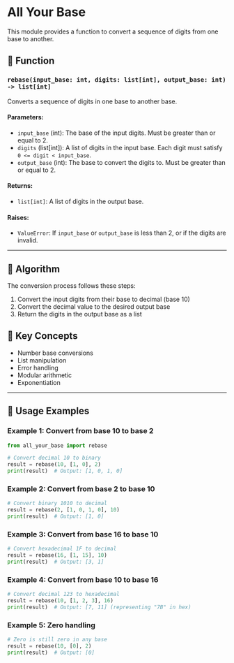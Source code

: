 # All Your Base

This module provides a function to convert a sequence of digits from one base to another.

## 📝 Function

### `rebase(input_base: int, digits: list[int], output_base: int) -> list[int]`

Converts a sequence of digits in one base to another base.

#### Parameters:
- `input_base` (int): The base of the input digits. Must be greater than or equal to 2.
- `digits` (list[int]): A list of digits in the input base. Each digit must satisfy `0 <= digit < input_base`.
- `output_base` (int): The base to convert the digits to. Must be greater than or equal to 2.

#### Returns:
- `list[int]`: A list of digits in the output base.

#### Raises:
- `ValueError`: If `input_base` or `output_base` is less than 2, or if the digits are invalid.

---

## 🧠 Algorithm

The conversion process follows these steps:
1. Convert the input digits from their base to decimal (base 10)
2. Convert the decimal value to the desired output base
3. Return the digits in the output base as a list

## 🔑 Key Concepts

- Number base conversions
- List manipulation
- Error handling
- Modular arithmetic
- Exponentiation

---

## 🚀 Usage Examples

### Example 1: Convert from base 10 to base 2
```python
from all_your_base import rebase

# Convert decimal 10 to binary
result = rebase(10, [1, 0], 2)
print(result)  # Output: [1, 0, 1, 0]
```

### Example 2: Convert from base 2 to base 10
```python
# Convert binary 1010 to decimal
result = rebase(2, [1, 0, 1, 0], 10)
print(result)  # Output: [1, 0]
```

### Example 3: Convert from base 16 to base 10
```python
# Convert hexadecimal 1F to decimal
result = rebase(16, [1, 15], 10)
print(result)  # Output: [3, 1]
```

### Example 4: Convert from base 10 to base 16
```python
# Convert decimal 123 to hexadecimal
result = rebase(10, [1, 2, 3], 16)
print(result)  # Output: [7, 11] (representing "7B" in hex)
```

### Example 5: Zero handling
```python
# Zero is still zero in any base
result = rebase(10, [0], 2)
print(result)  # Output: [0]
```